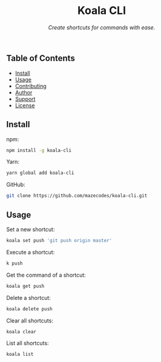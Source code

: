 <div align="center">
  <h1>Koala CLI</h1>
  <p><i>Create shortcuts for commands with ease.</i></p>
</div><br>

## Table of Contents

- [Install](#install)
- [Usage](#usage)
- [Contributing](#contributing)
- [Author](#author)
- [Support](#show-your-support)
- [License](#license)

## Install

npm:

```bash
npm install -g koala-cli
```

Yarn:

```bash
yarn global add koala-cli
```

GitHub:

```bash
git clone https://github.com/mazecodes/koala-cli.git
```

## Usage

Set a new shortcut:

```bash
koala set push 'git push origin master'
```

Execute a shortcut:

```bash
k push
```

Get the command of a shortcut:

```bash
koala get push
```

Delete a shortcut:

```bash
koala delete push
```

Clear all shortcuts:

```bash
koala clear
```

List all shortcuts:

```bash
koala list
```
